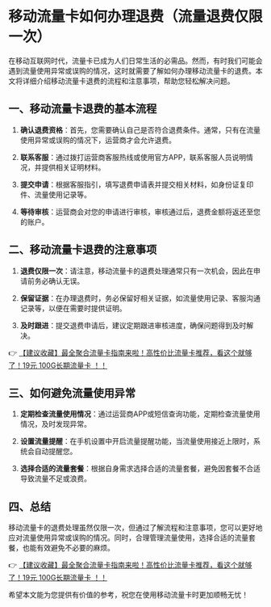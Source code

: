 # 移动流量卡如何办理退费（流量退费仅限一次）

在移动互联网时代，流量卡已成为人们日常生活的必需品。然而，有时我们可能会遇到流量使用异常或误购的情况，这时就需要了解如何办理移动流量卡的退费。本文将详细介绍移动流量卡退费的流程和注意事项，帮助您轻松解决问题。

## 一、移动流量卡退费的基本流程

1. **确认退费资格**：首先，您需要确认自己是否符合退费条件。通常，只有在流量使用异常或误购的情况下，运营商才会允许退费。

2. **联系客服**：通过拨打运营商客服热线或使用官方APP，联系客服人员说明情况，并提供相关证明材料。

3. **提交申请**：根据客服指引，填写退费申请表并提交相关材料，如身份证复印件、流量使用记录等。

4. **等待审核**：运营商会对您的申请进行审核，审核通过后，退费金额将返还至您的账户。

## 二、移动流量卡退费的注意事项

1. **退费仅限一次**：请注意，移动流量卡的退费处理通常只有一次机会，因此在申请前务必确认无误。

2. **保留证据**：在办理退费时，务必保留好相关证据，如流量使用记录、客服沟通记录等，以便在需要时提供证明。

3. **及时跟进**：提交退费申请后，建议定期跟进审核进度，确保问题得到及时解决。

👉 [【建议收藏】最全聚合流量卡指南来啦！高性价比流量卡推荐，看这个就够了！19元 100G长期流量卡 ！！](https://bit.ly/Liuliangka)

## 三、如何避免流量使用异常

1. **定期检查流量使用情况**：通过运营商APP或短信查询功能，定期检查流量使用情况，及时发现异常。

2. **设置流量提醒**：在手机设置中开启流量提醒功能，当流量使用接近上限时，系统会自动提醒您。

3. **选择合适的流量套餐**：根据自身需求选择合适的流量套餐，避免因套餐不合适导致流量不足或浪费。

## 四、总结

移动流量卡的退费处理虽然仅限一次，但通过了解流程和注意事项，您可以更好地应对流量使用异常或误购的情况。同时，合理管理流量使用，选择合适的流量套餐，也能有效避免不必要的麻烦。

👉 [【建议收藏】最全聚合流量卡指南来啦！高性价比流量卡推荐，看这个就够了！19元 100G长期流量卡 ！！](https://bit.ly/Liuliangka)

希望本文能为您提供有价值的参考，祝您在使用移动流量卡时更加顺畅无忧！